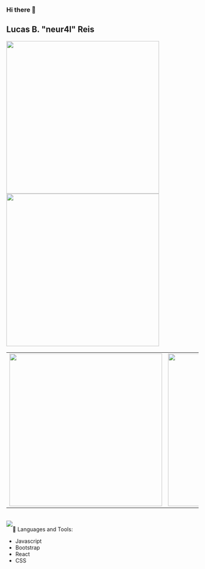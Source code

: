### Hi there 👋

## Lucas B. "neur4l" Reis

<div>
   <img width="400px" src="https://github-readme-stats.vercel.app/api?username=byneur4l&include_all_commits=true&count_private=tru&show_icons=true&theme=swift" />
   <img width="400px" src="https://github-readme-streak-stats.herokuapp.com?user=byneur4l&theme=blood&hide_border=true&date_format=j%20M%5B%20Y%5D" />
</div>

<table>
  <tr>
    <td valign="top"><img width="400px" src="https://github-readme-stats.vercel.app/api?username=byneur4l&include_all_commits=true&count_private=tru&show_icons=true&theme=swift" />
    </td>
    <td valign="top"><img width="400px" src="https://github-readme-streak-stats.herokuapp.com?user=byneur4l&theme=blood&hide_border=true&date_format=j%20M%5B%20Y%5D" /></td>
  </tr>
</table>


</br>

<div>
  <div width="500px" style="display: inline_block;">
    <img style="float: left" src="https://github-readme-stats.vercel.app/api/top-langs/?username=byneur4l&layout=compact" />
  </div>
</div>

🧰 Languages and Tools:

- Javascript
- Bootstrap
- React
- CSS

<!--
**byneur4l/byneur4l** is a ✨ _special_ ✨ repository because its `README.md` (this file) appears on your GitHub profile.

Here are some ideas to get you started:

- 🔭 I’m currently working on ...
- 🌱 I’m currently learning ...
- 👯 I’m looking to collaborate on ...
- 🤔 I’m looking for help with ...
- 💬 Ask me about ...
- 📫 How to reach me: ...
- 😄 Pronouns: ...
- ⚡ Fun fact: ...
-->

